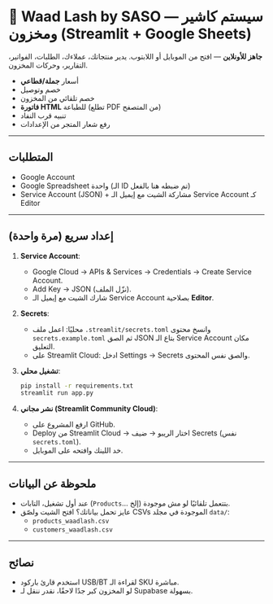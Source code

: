 
# 💄 Waad Lash by SASO — سيستم كاشير ومخزون (Streamlit + Google Sheets)

**جاهز للأونلاين** — افتح من الموبايل أو اللابتوب. يدير منتجاتك، عملاءك، الطلبات، الفواتير، التقارير، وحركات المخزون.
- أسعار **جملة/قطاعي**
- خصم وتوصيل
- خصم تلقائي من المخزون
- **فاتورة HTML** للطباعة (تطلع PDF من المتصفح)
- تنبيه قرب النفاد
- رفع شعار المتجر من الإعدادات

---

## المتطلبات
- Google Account
- Google Spreadsheet واحدة (الـ ID تم ضبطه هنا بالفعل)
- Service Account (JSON) + مشاركة الشيت مع إيميل الـ Service Account كـ Editor

---

## إعداد سريع (مرة واحدة)
1) **Service Account**:
   - Google Cloud → APIs & Services → Credentials → Create Service Account.
   - Add Key → JSON (نزّل الملف).
   - شارك الشيت مع إيميل الـ Service Account بصلاحية **Editor**.

2) **Secrets**:
   - محليًا: اعمل ملف `.streamlit/secrets.toml` وانسخ محتوى `secrets.example.toml` ثم الصق JSON بتاع الـ Service Account مكان التعليق.
   - على Streamlit Cloud: ادخل Settings → Secrets والصق نفس المحتوى.

3) **تشغيل محلي**:
   ```bash
   pip install -r requirements.txt
   streamlit run app.py
   ```

4) **نشر مجاني (Streamlit Community Cloud)**:
   - ارفع المشروع على GitHub.
   - Deploy من Streamlit Cloud → اختار الريبو → ضيف Secrets (نفس `secrets.toml`).
   - خد اللينك وافتحه على الموبايل.

---

## ملحوظة عن البيانات
- عند أول تشغيل، التابات (`Products`… إلخ) بتتعمل تلقائيًا لو مش موجودة.
- عايز تحمل بياناتك؟ افتح الشيت ولصّق CSVs الموجودة في مجلد `data/`:
  - `products_waadlash.csv`
  - `customers_waadlash.csv`

---

## نصائح
- استخدم قارئ باركود USB/BT لقراءة الـ SKU مباشرة.
- لو المخزون كبر جدًا لاحقًا، نقدر ننقل لـ Supabase بسهولة.

